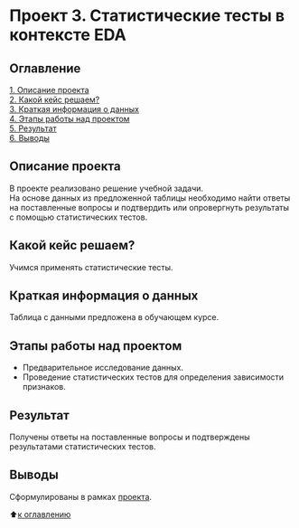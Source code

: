 # Проект 3. Статистические тесты в контексте EDA

## Оглавление

[1. Описание проекта](https://github.com/experiment0/sf_data_science/blob/main/project_3/README.md#Описание-проекта)\
[2. Какой кейс решаем?](https://github.com/experiment0/sf_data_science/blob/main/project_3/README.md#Какой-кейс-решаем)\
[3. Краткая информация о данных](https://github.com/experiment0/sf_data_science/blob/main/project_3/README.md#Краткая-информация-о-данных)\
[4. Этапы работы над проектом](https://github.com/experiment0/sf_data_science/blob/main/project_3/README.md#Этапы-работы-над-проектом)\
[5. Результат](https://github.com/experiment0/sf_data_science/blob/main/project_3/README.md#Результат)\
[6. Выводы](https://github.com/experiment0/sf_data_science/blob/main/project_3/README.md#Выводы)

## Описание проекта

В проекте реализовано решение учебной задачи.\
На основе данных из предложенной таблицы необходимо найти ответы на поставленные вопросы и
подтвердить или опровергнуть результаты с помощью статистических тестов.

## Какой кейс решаем?

Учимся применять статистические тесты.

## Краткая информация о данных

Таблица с данными предложена в обучающем курсе.

## Этапы работы над проектом

- Предварительное исследование данных.
- Проведение статистических тестов для определения зависимости признаков.

## Результат

Получены ответы на поставленные вопросы и подтверждены результатами статистических тестов.

## Выводы

Сформулированы в рамках [проекта](https://github.com/experiment0/sf_data_science/blob/main/project_3/statistical_tests.ipynb).

:arrow_up:[к оглавлению](https://github.com/experiment0/sf_data_science/blob/main/project_3/README.md#Оглавление)
